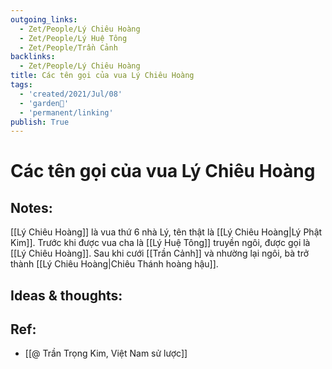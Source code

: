```yaml
---
outgoing_links:
  - Zet/People/Lý Chiêu Hoàng
  - Zet/People/Lý Huệ Tông
  - Zet/People/Trần Cảnh
backlinks:
  - Zet/People/Lý Chiêu Hoàng
title: Các tên gọi của vua Lý Chiêu Hoàng
tags:
  - 'created/2021/Jul/08'
  - 'garden🏡'
  - 'permanent/linking'
publish: True
---
```

# Các tên gọi của vua Lý Chiêu Hoàng

## Notes:
[[Lý Chiêu Hoàng]] là vua thứ 6 nhà Lý, tên thật là [[Lý Chiêu Hoàng|Lý Phật Kim]]. Trước khi được vua cha là [[Lý Huệ Tông]] truyền ngôi, được gọi là [[Lý Chiêu Hoàng]]. Sau khi cưới [[Trần Cảnh]] và nhường lại ngôi, bà trở thành [[Lý Chiêu Hoàng|Chiêu Thánh hoàng hậu]].

## Ideas & thoughts:
## Ref:
- [[@ Trần Trọng Kim, Việt Nam sử lược]]
